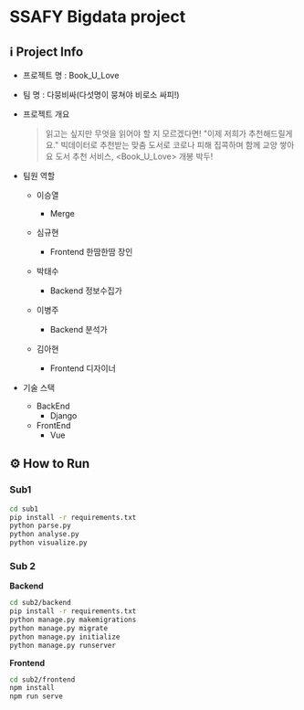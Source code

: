 # SSAFY Bigdata project

## :information_source: Project Info

* 프로젝트 명 : Book_U_Love

* 팀 명 : 다뭉비싸(다섯명이 뭉쳐야 비로소 싸피!)

* 프로젝트 개요 

  > 읽고는 싶지만 무엇을 읽어야 할 지 모르겠다면!
  >   "이제 저희가 추천해드릴게요."
  >   빅데이터로 추천받는 맞춤 도서로
  >   코로나 피해 집콕하며 함께 교양 쌓아요 
  >   도서 추천 서비스, <Book_U_Love> 개봉 박두!

* 팀원 역할

  * 이승열
    * Merge

  * 심규현
    * Frontend 한땀한땀 장인
  * 박태수
    * Backend 정보수집가
  * 이병주
    * Backend 분석가
  * 김아현
    * Frontend 디자이너

* 기술 스택

  * BackEnd
    * Django
  * FrontEnd
    * Vue

## :gear: How to Run

### Sub1

```sh
cd sub1
pip install -r requirements.txt
python parse.py
python analyse.py
python visualize.py
```

### Sub 2

**Backend**

```sh
cd sub2/backend
pip install -r requirements.txt
python manage.py makemigrations
python manage.py migrate
python manage.py initialize
python manage.py runserver
```

**Frontend**

```sh
cd sub2/frontend
npm install
npm run serve
```
